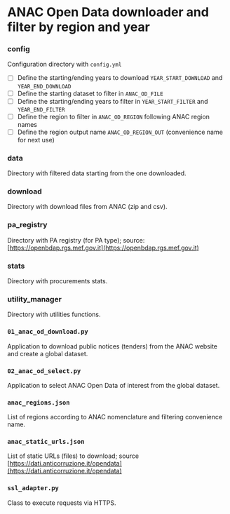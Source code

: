 # ANAC Open Data downloader and filter by region and year

### config
Configuration directory with ```config.yml```
- [ ] Define the starting/ending years to download ```YEAR_START_DOWNLOAD``` and ```YEAR_END_DOWNLOAD```
- [ ] Define the starting dataset to filter in ```ANAC_OD_FILE```
- [ ] Define the starting/ending years to filter in ```YEAR_START_FILTER``` and ```YEAR_END_FILTER```
- [ ] Define the region to filter in ```ANAC_OD_REGION``` following ANAC region names
- [ ] Define the region output name ```ANAC_OD_REGION_OUT``` (convenience name for next use)

### data
Directory with filtered data starting from the one downloaded.

### download
Directory with download files from ANAC (zip and csv). 

### pa_registry
Directory with PA registry (for PA type); source: [https://openbdap.rgs.mef.gov.it](https://openbdap.rgs.mef.gov.it)

### stats
Directory with procurements stats.

### utility_manager
Directory with utilities functions.

### ```01_anac_od_download.py```
Application to download public notices (tenders) from the ANAC website and create a global dataset.

### ```02_anac_od_select.py```
Application to select ANAC Open Data of interest from the global dataset.

### ```anac_regions.json```
List of regions according to ANAC nomenclature and filtering convenience name.

### ```anac_static_urls.json```
List of static URLs (files) to download; source [https://dati.anticorruzione.it/opendata](https://dati.anticorruzione.it/opendata)

### ``ssl_adapter.py``
Class to execute requests via HTTPS.